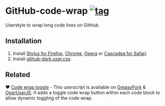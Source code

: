 # GitHub-code-wrap [![tag](https://img.shields.io/github/tag/StylishThemes/GitHub-code-wrap.svg)](https://github.com/StylishThemes/GitHub-code-wrap/tags)

Userstyle to wrap long code lines on GitHub.

## Installation

1. Install [Stylus for Firefox](https://addons.mozilla.org/en-US/firefox/addon/styl-us/), [Chrome](https://chrome.google.com/webstore/detail/stylus/clngdbkpkpeebahjckkjfobafhncgmne), [Opera](https://addons.opera.com/en-gb/extensions/details/stylus/) or [Cascadea for Safari](https://cascadea.app/).
2. Install [github-dark.user.css](https://raw.githubusercontent.com/StylishThemes/GitHub-code-wrap/master/github-code-wrap.user.css).

## Related

&#x2764; [Code wrap toggle](https://github.com/StylishThemes/GitHub-Dark-Script#toggles) - This userscript is available on [GreasyFork](https://greasyfork.org/en/scripts/18789-github-toggle-code-wrap) & [OperUserJS](https://openuserjs.org/scripts/StylishThemes/GitHub_Toggle_Code_Wrap). It adds a toggle code wrap button within each code block to allow dynamic toggling of the code wrap.
